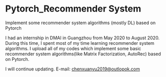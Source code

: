 # Pytorch_Recommender System
Implement some recommender system algorithms (mostly DL) based on Pytorch

I had an internship in DMAI in Guangzhou from May 2020 to August 2020. During this time, I spent most of my time learning recommender system algorithms. 
I upload all of my codes which implement some basic recommender system algorithms(like Matrix Factorization, AutoRec) based on Pytorch.

I will continue updating.
E-mail: chenxuanyu2019@outlopok.com
